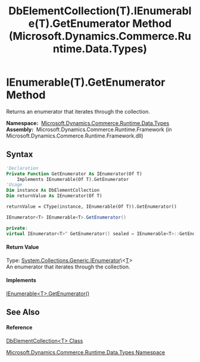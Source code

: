 ﻿---
title: DbElementCollection(T).IEnumerable(T).GetEnumerator Method  (Microsoft.Dynamics.Commerce.Runtime.Data.Types)
TOCTitle: IEnumerable(T).GetEnumerator Method
ms:assetid: M:Microsoft.Dynamics.Commerce.Runtime.Data.Types.DbElementCollection`1.System#Collections#Generic#IEnumerable{T}#GetEnumerator
ms:mtpsurl: https://technet.microsoft.com/en-us/library/Dn989492(v=AX.60)
ms:contentKeyID: 65319952
ms.date: 05/18/2015
mtps_version: v=AX.60
f1_keywords:
- IEnumerable.GetEnumerator
- DbElementCollection`1.IEnumerable.GetEnumerator
- Microsoft.Dynamics.Commerce.Runtime.Data.Types.DbElementCollection`1.IEnumerable.GetEnumerator
dev_langs:
- CSharp
- C++
- VB
---

# IEnumerable(T).GetEnumerator Method

Returns an enumerator that iterates through the collection.

**Namespace:**  [Microsoft.Dynamics.Commerce.Runtime.Data.Types](microsoft-dynamics-commerce-runtime-data-types-namespace.md)  
**Assembly:**  Microsoft.Dynamics.Commerce.Runtime.Framework (in Microsoft.Dynamics.Commerce.Runtime.Framework.dll)

## Syntax

``` vb
'Declaration
Private Function GetEnumerator As IEnumerator(Of T)
    Implements IEnumerable(Of T).GetEnumerator
'Usage
Dim instance As DbElementCollection
Dim returnValue As IEnumerator(Of T)

returnValue = CType(instance, IEnumerable(Of T)).GetEnumerator()
```

``` csharp
IEnumerator<T> IEnumerable<T>.GetEnumerator()
```

``` c++
private:
virtual IEnumerator<T>^ GetEnumerator() sealed = IEnumerable<T>::GetEnumerator
```

#### Return Value

Type: [System.Collections.Generic.IEnumerator](https://technet.microsoft.com/en-us/library/78dfe2yb\(v=ax.60\))\<[T](dbelementcollection-t-class-microsoft-dynamics-commerce-runtime-data-types.md)\>  
An enumerator that iterates through the collection.  

#### Implements

[IEnumerable\<T\>.GetEnumerator()](https://technet.microsoft.com/en-us/library/s793z9y2\(v=ax.60\))  

## See Also

#### Reference

[DbElementCollection\<T\> Class](dbelementcollection-t-class-microsoft-dynamics-commerce-runtime-data-types.md)

[Microsoft.Dynamics.Commerce.Runtime.Data.Types Namespace](microsoft-dynamics-commerce-runtime-data-types-namespace.md)

